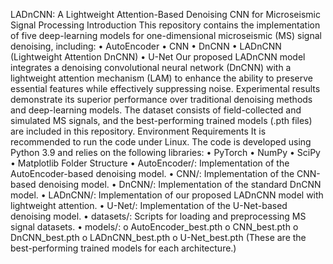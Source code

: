 LADnCNN: A Lightweight Attention-Based Denoising CNN for Microseismic Signal Processing
Introduction
This repository contains the implementation of five deep-learning models for one-dimensional microseismic (MS) signal denoising, including:
•	AutoEncoder
•	CNN
•	DnCNN
•	LADnCNN (Lightweight Attention DnCNN)
•	U-Net
Our proposed LADnCNN model integrates a denoising convolutional neural network (DnCNN) with a lightweight attention mechanism (LAM) to enhance the ability to preserve essential features while effectively suppressing noise. Experimental results demonstrate its superior performance over traditional denoising methods and deep-learning models.
The dataset consists of field-collected and simulated MS signals, and the best-performing trained models (.pth files) are included in this repository.
Environment Requirements
It is recommended to run the code under Linux. The code is developed using Python 3.9 and relies on the following libraries:
•	PyTorch
•	NumPy
•	SciPy
•	Matplotlib
Folder Structure
•	AutoEncoder/: Implementation of the AutoEncoder-based denoising model.
•	CNN/: Implementation of the CNN-based denoising model.
•	DnCNN/: Implementation of the standard DnCNN model.
•	LADnCNN/: Implementation of our proposed LADnCNN model with lightweight attention.
•	U-Net/: Implementation of the U-Net-based denoising model.
•	datasets/: Scripts for loading and preprocessing MS signal datasets.
•	models/:
o	AutoEncoder_best.pth
o	CNN_best.pth
o	DnCNN_best.pth
o	LADnCNN_best.pth
o	U-Net_best.pth
(These are the best-performing trained models for each architecture.)
